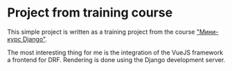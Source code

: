 Project from training course
============================

This simple project is written as a training project from the course ["Мини-курс Django"](https://www.youtube.com/watch?v=FHeAm-JAJ98&list=PLyaCd9XYVI9ACOnDvyto01CH6dx35PG-t).

The most interesting thing for me is the integration of the VueJS framework a frontend for DRF. Rendering is done using the Django development server.